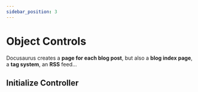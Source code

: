 ```yaml
---
sidebar_position: 3
---
```


# Object Controls

Docusaurus creates a **page for each blog post**, but also a **blog index page**, a **tag system**, an **RSS** feed...

## Initialize Controller

